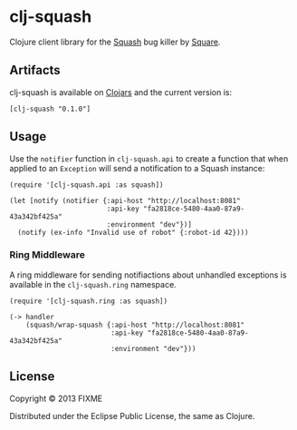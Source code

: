 # clj-squash

Clojure client library for the [Squash](http://www.squash.io/) bug
killer by [Square](http://www.square.com).

## Artifacts

clj-squash is available on [Clojars](http://clojars.org) and the
current version is:

    [clj-squash "0.1.0"]

## Usage

Use the `notifier` function in `clj-squash.api` to create a function
that when applied to an `Exception` will send a notification to a
Squash instance:

    (require '[clj-squash.api :as squash])
    
    (let [notify (notifier {:api-host "http://localhost:8081"
                            :api-key "fa2818ce-5480-4aa0-87a9-43a342bf425a"
                            :environment "dev"})]
      (notify (ex-info "Invalid use of robot" {:robot-id 42})))

### Ring Middleware

A ring middleware for sending notifiactions about unhandled exceptions
is available in the `clj-squash.ring` namespace. 

    (require '[clj-squash.ring :as squash])
    
    (-> handler
        (squash/wrap-squash {:api-host "http://localhost:8081"
                             :api-key "fa2818ce-5480-4aa0-87a9-43a342bf425a"
                             :environment "dev"}))


## License

Copyright © 2013 FIXME

Distributed under the Eclipse Public License, the same as Clojure.
